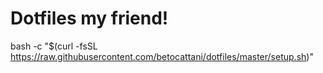 Dotfiles my friend!
===================

bash -c "$(curl -fsSL https://raw.githubusercontent.com/betocattani/dotfiles/master/setup.sh)"